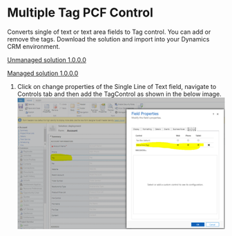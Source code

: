 # Multiple Tag PCF Control 
Converts single of text or text area fields to Tag control. You can add or remove the tags.
Download the solution and import into your Dynamics CRM environment.


[Unmanaged solution 1.0.0.0](https://github.com/durgaprasadkatari/TagControl.PCF/raw/master/Solution/TagControlPCF_1_0_0_0.zip)

[Managed solution 1.0.0.0](https://github.com/durgaprasadkatari/TagControl.PCF/raw/master/Solution/TagControlPCF_1_0_0_0_managed.zip)

1. Click on change properties of the Single Line of Text field, navigate to Controls tab and then add the TagControl as shown in the below image.
![](Tags/Other/Form_Config.PNG)
